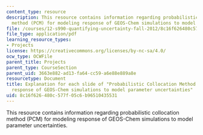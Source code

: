 ```yaml
---
content_type: resource
description: This resource contains information regarding probabilistic collocation
  method (PCM) for modeling response of GEOS-Chem simulations to model parameter uncertainties.
file: /courses/12-s990-quantifying-uncertainty-fall-2012/8c16f626480c577f05c6b96510435531_MIT12_S990F12_Thackraydoc.pdf
file_type: application/pdf
learning_resource_types:
- Projects
license: https://creativecommons.org/licenses/by-nc-sa/4.0/
ocw_type: OCWFile
parent_title: Projects
parent_type: CourseSection
parent_uid: 3663e882-ad13-fa64-cc59-a6e88e889a8e
resourcetype: Document
title: Explanation for each slide of "Probabilistic Collocation Method (PCM) for modeling
  response of GEOS-Chem simulations to model parameter uncertainties"
uid: 8c16f626-480c-577f-05c6-b96510435531
---
```

This resource contains information regarding probabilistic collocation method (PCM) for modeling response of GEOS-Chem simulations to model parameter uncertainties.